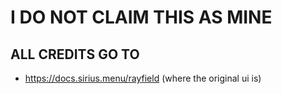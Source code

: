 # I DO NOT CLAIM THIS AS MINE
## ALL CREDITS GO TO
- https://docs.sirius.menu/rayfield (where the original ui is)
